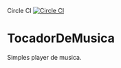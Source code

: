 Circle CI
[![Circle CI](https://circleci.com/gh/roselmamendes/TocadorDeMusica.svg?style=svg)](https://circleci.com/gh/roselmamendes/TocadorDeMusica)

# TocadorDeMusica
Simples player de musica.
